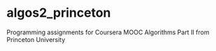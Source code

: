 # algos2_princeton
Programming assignments for Coursera MOOC Algorithms Part II from Princeton University
